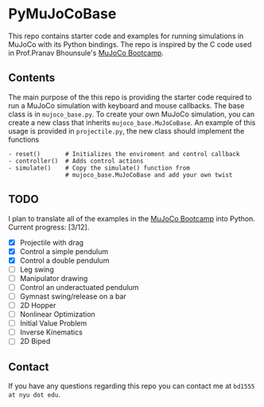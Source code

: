 # PyMuJoCoBase

This repo contains starter code and examples for running simulations in MuJoCo with its Python bindings. The repo is inspired by the C code used in Prof.Pranav Bhounsule's [MuJoCo Bootcamp](https://pab47.github.io/mujoco.html).

## Contents

The main purpose of the this repo is providing the starter code required to run a MuJoCo simulation with keyboard and mouse callbacks. The base class is in `mujoco_base.py`. To create your own MuJoCo simulation, you can create a new class that inherits `mujoco_base.MuJoCoBase`. An example of this usage is provided in `projectile.py`, the new class should implement the functions

```[Python]
- reset()       # Initializes the enviroment and control callback
- controller()  # Adds control actions
- simulate()    # Copy the simulate() function from 
                # mujoco_base.MuJoCoBase and add your own twist
```

## TODO

I plan to translate all of the examples in the [MuJoCo Bootcamp](https://pab47.github.io/mujoco.html) into Python. Current progress: [3/12].

- [x] Projectile with drag
- [x] Control a simple pendulum
- [x] Control a double pendulum
- [ ] Leg swing
- [ ] Manipulator drawing
- [ ] Control an underactuated pendulum
- [ ] Gymnast swing/release on a bar
- [ ] 2D Hopper
- [ ] Nonlinear Optimization
- [ ] Initial Value Problem
- [ ] Inverse Kinematics
- [ ] 2D Biped

## Contact

If you have any questions regarding this repo you can contact me at `bd1555 at nyu dot edu`.
